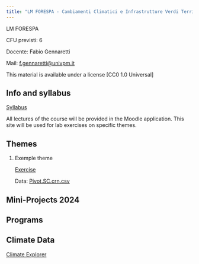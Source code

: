 ```yaml
---
title: "LM FORESPA - Cambiamenti Climatici e Infrastrutture Verdi Territoriali e Urbane"
---
```

LM FORESPA

CFU previsti: 6

Docente: Fabio Gennaretti

Mail: f.gennaretti@univpm.it

This material is available under a license [CC0 1.0 Universal]

## Info and syllabus

[Syllabus](pdf/Syllabus_Clima_Infrastrutture_Verdi_2.pdf)

All lectures of the course will be provided in the Moodle application.
This site will be used for lab exercises on specific themes.
      
## Themes

1. Exemple theme

      [Exercise](R-code/test.html)
      
      Data: [Pivot.SC.crn.csv](data/test.csv)
      

## Mini-Projects 2024


## Programs


## Climate Data

[Climate Explorer](https://climexp.knmi.nl/start.cgi)





